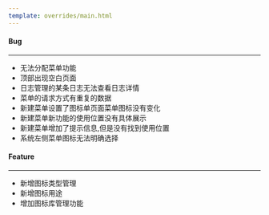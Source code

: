 ```yaml
---
template: overrides/main.html
---
```


#### Bug

---

- 无法分配菜单功能
- 顶部出现空白页面
- 日志管理的某条日志无法查看日志详情
- 菜单的请求方式有重复的数据
- 新建菜单设置了图标单页面菜单图标没有变化
- 新建菜单新功能的使用位置没有具体展示
- 新建菜单增加了提示信息,但是没有找到使用位置
- 系统左侧菜单图标无法明确选择

#### Feature

---

- 新增图标类型管理
- 新增图标用途
- 增加图标库管理功能
